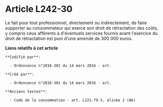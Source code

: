 # Article L242-30

Le fait pour tout professionnel, directement ou indirectement, de faire supporter au consommateur qui exerce son droit de
rétractation des coûts, y compris ceux afférents à d'éventuels services fournis avant l'exercice du droit de rétractation est
puni d'une amende de 300 000 euros.

**Liens relatifs à cet article**

	**Codifié par**:

	  - Ordonnance n°2016-301 du 14 mars 2016 - art.

	**Créé par**:

	  - Ordonnance n°2016-301 du 14 mars 2016 - art.

	**Anciens textes**:

	  - Code de la consommation - art. L121-79-3, alinéa 2 (Ab)
